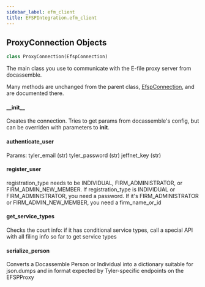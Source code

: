 ```yaml
---
sidebar_label: efm_client
title: EFSPIntegration.efm_client
---
```


## ProxyConnection Objects

```python
class ProxyConnection(EfspConnection)
```

The main class you use to communicate with the E-file proxy server from docassemble.

Many methods are unchanged from the parent class, [EfspConnection](py_efsp_client),
and are documented there.

#### \_\_init\_\_

Creates the connection. Tries to get params from docassemble&#x27;s config, but can
be overriden with parameters to __init__.

#### authenticate\_user

Params:
tyler_email (str)
tyler_password (str)
jeffnet_key (str)

#### register\_user

registration_type needs to be INDIVIDUAL, FIRM_ADMINISTRATOR, or FIRM_ADMIN_NEW_MEMBER.
If registration_type is INDIVIDUAL or FIRM_ADMINISTRATOR, you need a password.
If it&#x27;s FIRM_ADMINISTRATOR or FIRM_ADMIN_NEW_MEMBER, you need a firm_name_or_id

#### get\_service\_types

Checks the court info: if it has conditional service types, call a special API with all filing info so far to get service types

#### serialize\_person

Converts a Docassemble Person or Individual into a dictionary suitable for
json.dumps and in format expected by Tyler-specific endpoints on the EFSPProxy

